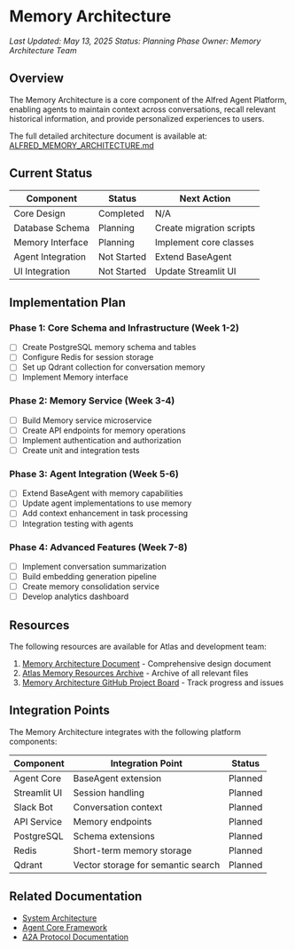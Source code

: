 # Memory Architecture

*Last Updated: May 13, 2025*
*Status: Planning Phase*
*Owner: Memory Architecture Team*

## Overview

The Memory Architecture is a core component of the Alfred Agent Platform, enabling agents to maintain context across conversations, recall relevant historical information, and provide personalized experiences to users.

The full detailed architecture document is available at: [ALFRED_MEMORY_ARCHITECTURE.md](/ALFRED_MEMORY_ARCHITECTURE.md)

## Current Status

| Component | Status | Next Action |
|-----------|--------|-------------|
| Core Design | Completed | N/A |
| Database Schema | Planning | Create migration scripts |
| Memory Interface | Planning | Implement core classes |
| Agent Integration | Not Started | Extend BaseAgent |
| UI Integration | Not Started | Update Streamlit UI |

## Implementation Plan

### Phase 1: Core Schema and Infrastructure (Week 1-2)
- [ ] Create PostgreSQL memory schema and tables
- [ ] Configure Redis for session storage
- [ ] Set up Qdrant collection for conversation memory
- [ ] Implement Memory interface

### Phase 2: Memory Service (Week 3-4)
- [ ] Build Memory service microservice
- [ ] Create API endpoints for memory operations
- [ ] Implement authentication and authorization
- [ ] Create unit and integration tests

### Phase 3: Agent Integration (Week 5-6)
- [ ] Extend BaseAgent with memory capabilities
- [ ] Update agent implementations to use memory
- [ ] Add context enhancement in task processing
- [ ] Integration testing with agents

### Phase 4: Advanced Features (Week 7-8)
- [ ] Implement conversation summarization
- [ ] Build embedding generation pipeline
- [ ] Create memory consolidation service
- [ ] Develop analytics dashboard

## Resources

The following resources are available for Atlas and development team:

1. [Memory Architecture Document](/ALFRED_MEMORY_ARCHITECTURE.md) - Comprehensive design document
2. [Atlas Memory Resources Archive](/alfred_memory_resources.tar.gz) - Archive of all relevant files
3. [Memory Architecture GitHub Project Board](https://github.com/yourorg/alfred-agent-platform-v2/projects/memory-architecture) - Track progress and issues

## Integration Points

The Memory Architecture integrates with the following platform components:

| Component | Integration Point | Status |
|-----------|------------------|--------|
| Agent Core | BaseAgent extension | Planned |
| Streamlit UI | Session handling | Planned |
| Slack Bot | Conversation context | Planned |
| API Service | Memory endpoints | Planned |
| PostgreSQL | Schema extensions | Planned |
| Redis | Short-term memory storage | Planned |
| Qdrant | Vector storage for semantic search | Planned |

## Related Documentation

- [System Architecture](/docs/architecture/system-architecture.md)
- [Agent Core Framework](/docs/architecture/agent-core.md)
- [A2A Protocol Documentation](/docs/api/a2a-protocol.md)
